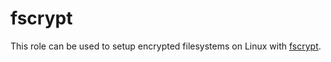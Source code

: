 # fscrypt

This role can be used to setup encrypted filesystems on Linux with [fscrypt](https://github.com/google/fscrypt).
